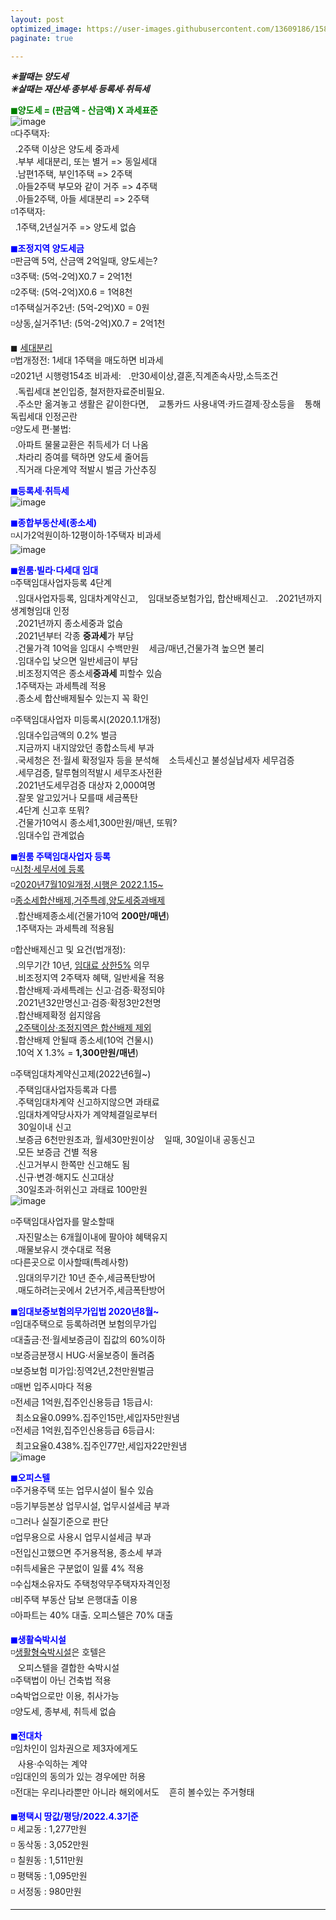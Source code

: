 ```yaml
---
layout: post
optimized_image: https://user-images.githubusercontent.com/13609186/158834851-5c5d7736-001b-448d-8bb6-eb99f2f16233.jpg
paginate: true

---
```

***✳팔때는 양도세***<br>
***✳살때는 재산세·종부세·등록세·취득세***<br>

<span style="color:green">**◼양도세 = (판금액 - 산금액) X 과세표준**</span><br>
![image](https://thumb.mt.co.kr/06/2021/05/2021051314510663694_1.jpg/dims/optimize/) <br>
◽다주택자: <br>
&nbsp; .2주택 이상은 양도세 중과세 <br>
&nbsp; .부부 세대분리, 또는 별거 => 동일세대 <br>
&nbsp; .남편1주택, 부인1주택 => 2주택 <br>
&nbsp; .아들2주택 부모와 같이 거주 => 4주택 <br>
&nbsp; .아들2주택, 아들 세대분리 => 2주택 <br>
◽1주택자: <br>
&nbsp; .1주택,2년실거주 => 양도세 없슴<br>

<span style="color:blue">**◼조정지역 양도세금**</span> <br>
◽판금액 5억, 산금액 2억일때, 양도세는? <br>
◽3주택: (5억-2억)X0.7 = 2억1천 <br>
◽2주택: (5억-2억)X0.6 = 1억8천 <br>
◽1주택실거주2년: (5억-2억)X0 =  0원 <br>
◽상동,실거주1년: (5억-2억)X0.7 = 2억1천 <br>

◼ [세대분리](https://www.mylawstory.com/3475/)<br>
◽법개정전: 1세대 1주택을 매도하면 비과세<br>
◽2021년 시행령154조 비과세:
&nbsp; .만30세이상,결혼,직계존속사망,소득조건<br>
&nbsp; .독립세대 본인입증, 철저한자료준비필요.<br>
&nbsp; .주소만 옮겨놓고 생활은 같이한다면, 
&nbsp;&nbsp;&nbsp;교통카드 사용내역·카드결제·장소등을
&nbsp;&nbsp;&nbsp;통해 독립세대 인정곤란<br>
◽양도세 편·불법:<br>
&nbsp; .아파트 물물교환은 취득세가 더 나옴<br>
&nbsp; .차라리 증여를 택하면 양도세 줄어듬<br>
&nbsp; .직거래 다운계약 적발시 벌금 가산추징<br>

<span style="color:blue">**◼등록세·취득세**</span><br>
![image](https://t1.daumcdn.net/cfile/blog/2211B6395891DCA237)<br>

<span style="color:blue">**◼종합부동산세(종소세)**</span><br>
◽시가2억원이하·12평이하·1주택자 비과세<br>
![image](http://cdn.bizwatch.co.kr/news/photo/2019/01/24/0e367ee0334549d9740249280791160d112724.jpg)<br>

<span style="color:blue">**◼원룸·빌라·다세대 임대**</span><br>
◽주택임대사업자등록 4단계<br>
&nbsp; .임대사업자등록, 임대차계약신고,
&nbsp;&nbsp;&nbsp;임대보증보험가입, 합산배제신고.
&nbsp; .2021년까지 생계형임대 인정<br>
&nbsp; .2021년까지 종소세중과 없슴<br>
&nbsp; .2021년부터 각종 **중과세**가 부담<br>
&nbsp; .건물가격 10억을 임대시 수백만원
&nbsp;&nbsp;&nbsp;세금/매년,건물가격 높으면 불리<br>
&nbsp; .임대수입 낮으면 일반세금이 부담<br>
&nbsp; .비조정지역은 종소세**중과세** 피할수 있슴<br>
&nbsp; .1주택자는 과세특례 적용<br>
&nbsp; .종소세 합산배제될수 있는지 꼭 확인<br>

◽주택임대사업자 미등록시(2020.1.1개정)<br>
&nbsp; .임대수입금액의 0.2% 벌금<br>
&nbsp; .지금까지 내지않았던 종합소득세 부과<br>
&nbsp; .국세청은 전·월세 확정일자 등을 분석해
&nbsp;&nbsp;&nbsp;소득세신고 불성실납세자 세무검증<br>
&nbsp; .세무검증, 탈루혐의적발시 세무조사전환<br>
&nbsp; .2021년도세무검증 대상자 2,000여명<br>
&nbsp; .잘못 알고있거나 모를때 세금폭탄<br>
&nbsp; .4단계 신고후 또뭐?<br>
&nbsp; .건물가10억시 종소세1,300만원/매년, 또뭐?<br>
&nbsp; .임대수입 관계없슴<br>

<span style="color:blue">**◼원룸 주택임대사업자 등록**</span><br>
◽[시청·세무서에 등록](https://easylaw.go.kr/CSP/CnpClsMain.laf?popMenu=ov&csmSeq=864&ccfNo=4&cciNo=1&cnpClsNo=1)<br>
◽[2020년7월10일개정,시행은 2022.1.15~](https://www.law.go.kr/LSW/LsiJoLinkP.do?docType=&lsNm=%EB%AF%BC%EA%B0%84%EC%9E%84%EB%8C%80%EC%A3%BC%ED%83%9D%EC%97%90+%EA%B4%80%ED%95%9C+%ED%8A%B9%EB%B3%84%EB%B2%95&joNo=&languageType=KO&paras=1#)<br>
◽[종소세합산배제,거주특례,양도세중과배제](https://www.yna.co.kr/view/AKR20200914076700002)<br>
&nbsp; .합산배제종소세(건물가10억 **200만/매년**)<br>
&nbsp; .1주택자는 과세특례 적용됨<br>

◽합산배제신고 및 요건(법개정): <br>
&nbsp; .의무기간 10년, [임대료 상한5%](https://www.mylawstory.com/660/) 의무<br>
&nbsp; .비조정지역 2주택자 혜택, 일반세율 적용<br>
&nbsp; .합산배제·과세특례는 신고·검증·확정되야<br>
&nbsp; .2021년32만명신고·검증·확정3만2천명<br>
&nbsp; .합산배제확정 쉽지않음<br>
&nbsp; [.2주택이상·조정지역은 합산배제 제외](https://www.yna.co.kr/view/AKR20190916074100002>)<br>
&nbsp; .합산배제 안될때 종소세(10억 건물시)<br>
&nbsp; .10억 X 1.3% = **1,300만원/매년**)<br>

◽주택임대차계약신고제(2022년6월~)<br>
&nbsp; .주택임대사업자등록과 다름<br>
&nbsp; .주택임대차계약 신고하지않으면 과태료<br>
&nbsp; .임대차계약당사자가 계약체결일로부터<br>
&nbsp;&nbsp;&nbsp;30일이내 신고<br>
&nbsp; .보증금 6천만원초과, 월세30만원이상
&nbsp;&nbsp;&nbsp;일때, 30일이내 공동신고<br> 
&nbsp; .모든 보증금 건별 적용<br> 
&nbsp; .신고거부시 한쪽만 신고해도 됨<br>
&nbsp; .신규·변경·해지도 신고대상<br>
&nbsp; .30일초과·허위신고 과태료 100만원<br>
![image](https://img1.daumcdn.net/thumb/R1280x0/?scode=mtistory2&fname=https%3A%2F%2Fblog.kakaocdn.net%2Fdn%2FHDmuw%2FbtqEtFXBeN6%2FqoY0kHGZKTBPITFmd3IBD0%2Fimg.png)<br>

◽주택임대사업자를 말소할때<br>
&nbsp; .자진말소는 6개월이내에 팔아야 혜택유지<br>
&nbsp; .매물보유시 갯수대로 적용<br>
◽다른곳으로 이사할때(특례사항)<br>
&nbsp; .임대의무기간 10년 준수,세금폭탄방어<br>
&nbsp; .매도하려는곳에서 2년거주,세금폭탄방어<br>

<span style="color:blue">**◼임대보증보험의무가입법 2020년8월~**</span><br>
◽임대주택으로 등록하려면 보험의무가입<br>
◽대출금·전·월세보증금이 집값의 60%이하<br>
◽보증금분쟁시 HUG·서울보증이 돌려줌<br>
◽보증보험 미가입:징역2년,2천만원벌금<br>
◽매번 입주시마다 적용<br>
◽전세금 1억원,집주인신용등급 1등급시:<br>
&nbsp; 최소요율0.099%.집주인15만,세입자5만원냄<br>
◽전세금 1억원,집주인신용등급 6등급시:<br>
&nbsp; 최고요율0.438%.집주인77만,세입자22만원냄<br>
![image](https://img.hankyung.com/photo/202008/01.23519684.1.jpg) <br>

<span style="color:blue">**◼오피스텔**</span><br>
◽주거용주택 또는 업무시설이 될수 있슴<br>
◽등기부등본상 업무시설, 업무시설세금 부과<br>
◽그러나 실질기준으로 판단<br>
◽업무용으로 사용시 업무시설세금 부과<br>
◽전입신고했으면 주거용적용, 종소세 부과<br>
◽취득세율은 구분없이 일률 4% 적용<br>
◽수십채소유자도 주택청약무주택자자격인정<br>
◽비주택 부동산 담보 은행대출 이용<br>
◽아파트는 40% 대출. 오피스텔은 70% 대출<br>

<span style="color:blue">**◼생활숙박시설**</span><br>
◽[생활형숙박시설](https://www.bizhankook.com/bk/article/22709)은 호텔은<br>
&nbsp;&nbsp;&nbsp;오피스텔을 결합한 숙박시설<br>
◽주택법이 아닌 건축법 적용<br>
◽숙박업으로만 이용, 취사가능<br>
◽양도세, 종부세, 취득세 없슴<br>

<span style="color:blue">**◼전대차**</span><br>
◽임차인이 임차권으로 제3자에게도<br>
&nbsp;&nbsp;&nbsp;사용·수익하는 계약<br>
◽임대인의 동의가 있는 경우에만 허용<br>
◽전대는 우리나라뿐만 아니라 해외에서도 
&nbsp;&nbsp;&nbsp;흔히 볼수있는 주거형태<br>

<span style="color:blue">**◼평택시 땅값/평당/2022.4.3기준**</span><br>
◽ 세교동 : 1,277만원<br>
◽ 동삭동 : 3,052만원<br>
◽ 칠원동 : 1,511만원<br>
◽ 평택동 : 1,095만원<br>
◽ 서정동 : 980만원<br>


---
